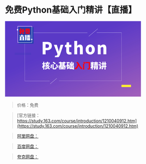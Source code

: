 # 免费Python基础入门精讲【直播】

![img](../../../assets/study163/free/9e9bea7603b14bd5a82602fe76955017.png)

> 价格：免费

> [官方链接：https://study.163.com/course/introduction/1210040912.htm](https://study.163.com/course/introduction/1210040912.htm)

> [阿里网盘：]()

> [百度网盘：]()

> [夸克网盘：]()
